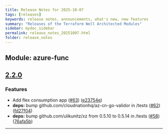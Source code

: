 ```yaml
---
title: Release Notes for 2025-10-07
tags: [releases]
keywords: release notes, announcements, what's new, new features
summary: "Releases of the Terraform Well Architected Modules"
sidebar: mydoc_sidebar
permalink: release_notes_20251007.html
folder: release_notes
---
```


## Module: azure-func
## [2.2.0](https://github.com/CloudNationHQ/terraform-azure-func/releases/tag/v2.2.0)


### Features

* Add flex consumption app ([#63](https://github.com/CloudNationHQ/terraform-azure-func/issues/63)) ([e23754e](https://github.com/CloudNationHQ/terraform-azure-func/commit/e23754e5c6af6e595fbdaaa6a9c3eb37ca641123))
* **deps:** bump github.com/cloudnationhq/az-cn-go-validor in /tests ([#62](https://github.com/CloudNationHQ/terraform-azure-func/issues/62)) ([fd27f04](https://github.com/CloudNationHQ/terraform-azure-func/commit/fd27f04583a4da97021f7adf4cc94ca5a9f1ef62))
* **deps:** bump github.com/ulikunitz/xz from 0.5.10 to 0.5.14 in /tests ([#58](https://github.com/CloudNationHQ/terraform-azure-func/issues/58)) ([76afa5b](https://github.com/CloudNationHQ/terraform-azure-func/commit/76afa5ba8529068bcbbbb2b84e434edbe231d5db))

---

